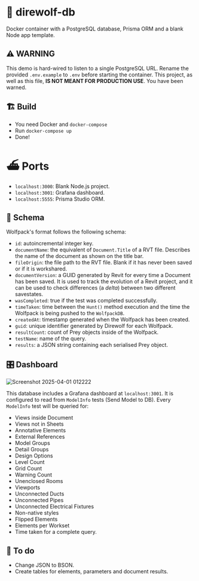 # 🐺 direwolf-db

Docker container with a PostgreSQL database, Prisma ORM and a blank Node app template.

## ⚠️ WARNING

This demo is hard-wired to listen to a single PostgreSQL URL. Rename the provided `.env.example` to `.env` before starting the container.
This project, as well as this file, **IS NOT MEANT FOR PRODUCTION USE**. You have been warned.

## 🏗️ Build
- You need Docker and `docker-compose`
- Run `docker-compose up`
- Done!

# ⛴️ Ports
- `localhost:3000`: Blank Node.js project.
- `localhost:3001`: Grafana dashboard.
- `localhost:5555`: Prisma Studio ORM.

## 📂 Schema

Wolfpack's format follows the following schema:

- `id`: autoincremental integer key.
- `documentName`: the equivalent of `Document.Title` of a RVT file. Describes the name of the document as shown on the title bar.
- `fileOrigin`: the file path to the RVT file. Blank if it has never been saved or if it is workshared.
- `documentVersion`: a GUID generated by Revit for every time a Document has been saved. It is used to track the evolution of a Revit project, and it can be used to check differences (a _delta_) between two different savestates.
- `wasCompleted`: true if the test was completed successfully.
- `timeTaken`: time between the `Hunt()` method execution and the time the Wolfpack is being pushed to the `WolfpackDB`.
- `createdAt`: timestamp generated when the Wolfpack has been created.
- `guid`: unique identifier generated by Direwolf for each Wolfpack.
- `resultCount`: count of Prey objects inside of the Wolfpack.
- `testName`: name of the query.
- `results`: a JSON string containing each serialised Prey object.

## 🎛️ Dashboard

![Screenshot 2025-04-01 012222](https://github.com/user-attachments/assets/b557fd6b-f5ff-4d89-9f5f-7b61d3f15aa2)

This database includes a Grafana dashboard at `localhost:3001`. It is configured to read from `ModelInfo` tests (Send Model to DB). Every `ModelInfo` test will be queried for:
- Views inside Document
- Views not in Sheets
- Annotative Elements
- External References
- Model Groups
- Detail Groups
- Design Options
- Level Count
- Grid Count
- Warning Count
- Unenclosed Rooms
- Viewports
- Unconnected Ducts
- Unconnected Pipes
- Unconnected Electrical Fixtures
- Non-native styles
- Flipped Elements
- Elements per Workset
- Time taken for a complete query.

## 📃 To do

- Change JSON to BSON.
- Create tables for elements, parameters and document results.
